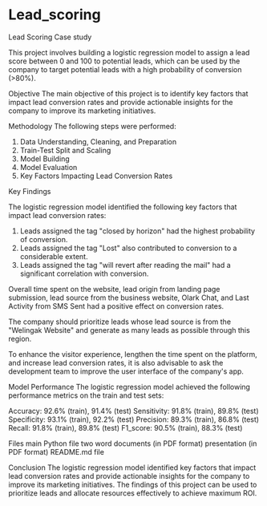 # Lead_scoring
Lead Scoring Case study

This project involves building a logistic regression model to assign a lead score between 0 and 100 to potential leads, which can be used by the company to target potential leads with a high probability of conversion (>80%).

Objective
The main objective of this project is to identify key factors that impact lead conversion rates and provide actionable insights for the company to improve its marketing initiatives.

Methodology
The following steps were performed:

1. Data Understanding, Cleaning, and Preparation
2. Train-Test Split and Scaling
3. Model Building
4. Model Evaluation
5. Key Factors Impacting Lead Conversion Rates

Key Findings

The logistic regression model identified the following key factors that impact lead conversion rates:
1. Leads assigned the tag "closed by horizon" had the highest probability of conversion.
2. Leads assigned the tag "Lost" also contributed to conversion to a considerable extent.
3. Leads assigned the tag "will revert after reading the mail" had a significant correlation with conversion.

Overall time spent on the website, lead origin from landing page submission, lead source from the business website, Olark Chat, and Last Activity from SMS Sent had a positive effect on conversion rates.

The company should prioritize leads whose lead source is from the "Welingak Website" and generate as many leads as possible through this region.

To enhance the visitor experience, lengthen the time spent on the platform, and increase lead conversion rates, it is also advisable to ask the development team to improve the user interface of the company's app.


Model Performance
The logistic regression model achieved the following performance metrics on the train and test sets:

Accuracy: 92.6% (train), 91.4% (test)
Sensitivity: 91.8% (train), 89.8% (test)
Specificity: 93.1% (train), 92.2% (test)
Precision: 89.3% (train), 86.8% (test)
Recall: 91.8% (train), 89.8% (test)
F1_score: 90.5% (train), 88.3% (test)


Files
main Python file
two word documents (in PDF format)
presentation (in PDF format)
README.md file

Conclusion
The logistic regression model identified key factors that impact lead conversion rates and provide actionable insights for the company to improve its marketing initiatives. The findings of this project can be used to prioritize leads and allocate resources effectively to achieve maximum ROI.
